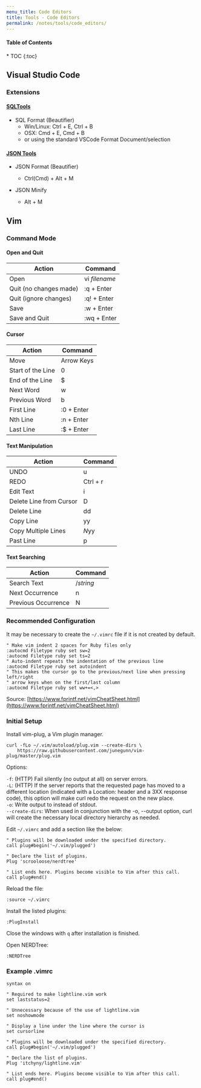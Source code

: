 ```yaml
---
menu_title: Code Editors
title: Tools - Code Editors
permalink: /notes/tools/code_editors/
---
```


<h4>Table of Contents</h4>
* TOC
{:toc}

## Visual Studio Code

### Extensions

#### [SQLTools](https://marketplace.visualstudio.com/items?itemName=mtxr.sqltools)

* SQL Format (Beautifier)
  * Win/Linux: Ctrl + E, Ctrl + B
  * OSX: Cmd + E, Cmd + B
  * or using the standard VSCode Format Document/selection

#### [JSON Tools](https://marketplace.visualstudio.com/items?itemName=eriklynd.json-tools)

* JSON Format (Beautifier)
  * Ctrl(Cmd) + Alt + M

* JSON Minify
  * Alt + M

## Vim

### Command Mode

#### Open and Quit

| Action | Command |
| ------ | ------- |
| Open | vi *filename* |
| Quit (no changes made) | :q + Enter |
| Quit (ignore changes) | :q! + Enter |
| Save | :w + Enter |
| Save and Quit | :wq + Enter |

#### Cursor

| Action | Command |
| ------ | ------- |
| Move | Arrow Keys |
| Start of the Line | 0 |
| End of the Line | $ |
| Next Word | w |
| Previous Word | b |
| First Line | :0 + Enter |
| Nth Line | :n + Enter |
| Last Line | :$ + Enter |

#### Text Manipulation

| Action | Command |
| ------ | ------- |
| UNDO | u |
| REDO | Ctrl + r |
| Edit Text | i |
| Delete Line from Cursor | D |
| Delete Line | dd |
| Copy Line | yy |
| Copy Multiple Lines | *N*yy |
| Past Line | p |

#### Text Searching

| Action | Command |
| ------ | ------- |
| Search Text | /*string* |
| Next Occurrence | n |
| Previous Occurrence | N |

### Recommended Configuration

It may be necessary to create the `~/.vimrc` file if it is not created by default.

```
" Make vim indent 2 spaces for Ruby files only
:autocmd Filetype ruby set sw=2
:autocmd Filetype ruby set ts=2
" Auto-indent repeats the indentation of the previous line
:autocmd Filetype ruby set autoindent
" This makes the cursor go to the previous/next line when pressing left/right
" arrow keys when on the first/last column
:autocmd Filetype ruby set ww+=<,>
```

<span class="info-source">Source: [https://www.fprintf.net/vimCheatSheet.html](https://www.fprintf.net/vimCheatSheet.html)</span>

### Initial Setup

Install vim-plug, a Vim plugin manager.

```
curl -fLo ~/.vim/autoload/plug.vim --create-dirs \
    https://raw.githubusercontent.com/junegunn/vim-plug/master/plug.vim
```

Options:

`-f`: (HTTP) Fail silently (no output at all) on server errors.<br>
`-L`: (HTTP) If the server reports that the requested page has moved to a different location (indicated with a Location: header and a 3XX response code), this option will make curl redo the request on the new place.<br>
`-o`: Write output to <file> instead of stdout.<br>
`--create-dirs`: When used in conjunction with the -o, --output option, curl will create the necessary local directory hierarchy as needed.<br>

Edit `~/.vimrc` and add a section like the below:

```
" Plugins will be downloaded under the specified directory.
call plug#begin('~/.vim/plugged')

" Declare the list of plugins.
Plug 'scrooloose/nerdtree'

" List ends here. Plugins become visible to Vim after this call.
call plug#end()
```

Reload the file:

```
:source ~/.vimrc
```

Install the listed plugins:

```
:PlugInstall
```

Close the windows with `q` after installation is finished.

Open NERDTree:

```
:NERDTree
```

### Example .vimrc

```
syntax on

" Required to make lightline.vim work
set laststatus=2

" Unnecessary because of the use of lightline.vim
set noshowmode

" Display a line under the line where the cursor is
set cursorline

" Plugins will be downloaded under the specified directory.
call plug#begin('~/.vim/plugged')

" Declare the list of plugins.
Plug 'itchyny/lightline.vim'

" List ends here. Plugins become visible to Vim after this call.
call plug#end()
```


